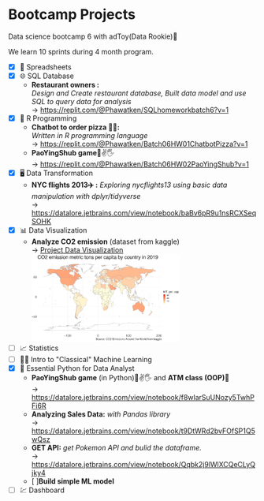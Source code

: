 # Bootcamp Projects

Data science bootcamp 6 with adToy(Data Rookie)🐤

We learn 10 sprints during 4 month program.

- [x] 📄 Spreadsheets
- [x] 🌐 SQL Database 
   - **Restaurant owners :** </br> *Design and Create restaurant database, Built data model and use SQL to query data for analysis* </br>
   -> https://replit.com/@Phawatken/SQLhomeworkbatch6?v=1
- [x] 📘 R Programming
   - **Chatbot to order pizza 🤖🍕:** </br> *Written in R programming language* </br>
   -> https://replit.com/@Phawatken/Batch06HW01ChatbotPizza?v=1
   - **PaoYingShub game**👊✌🖐</br>
   -> https://replit.com/@Phawatken/Batch06HW02PaoYingShub?v=1
- [x] 🖥️ Data Transformation
   - **NYC flights 2013✈️ :** *Exploring nycflights13 using basic data manipulation with dplyr/tidyverse* </br>
   -> https://datalore.jetbrains.com/view/notebook/baBv6pR9u1nsRCXSeqSOHK
- [x] 📊 Data Visualization
   - **Analyze CO2 emission** (dataset from kaggle) </br>
   -> [Project Data Visualization](./DataVisualization_CO2.pdf) </br>
       [<img src ="./CO2_emission.jpg" width="300"/>](./DataVisualization_CO2.pdf)
- [ ] 📈 Statistics
- [ ] 👨‍💻 Intro to "Classical" Machine Learning
- [x] 🐍 Essential Python for Data Analyst
   - **PaoYingShub game** (in Python)👊✌🖐 and **ATM class (OOP)🏧**</br>
   -> https://datalore.jetbrains.com/view/notebook/f8wlarSuUNozy5TwhPFi6R
   - **Analyzing Sales Data:** *with Pandas library* </br>
   -> https://datalore.jetbrains.com/view/notebook/t9DtWRd2bvFOfSP1Q5wQsz
   - **GET API:** *get Pokemon API and bulid the dataframe.* </br>
   -> https://datalore.jetbrains.com/view/notebook/Qqbk2j9lWlXCQeCLyQjky4
   - [ ]**Build simple ML model**
- [ ] 💹 Dashboard
